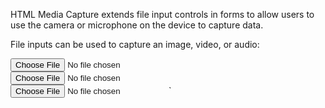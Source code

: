 HTML Media Capture extends file input controls in forms to allow users to use the camera or microphone on the device to capture data.

File inputs can be used to capture an image, video, or audio:

<input name="imageCapture" type="file" accept="image/*" capture>
<input name="videoCapture" type="file" accept="video/*" capture>
<input name="audioCapture" type="file" accept="audio/*" capture>`